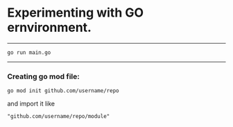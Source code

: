 # Experimenting with GO ernvironment.
---

```
go run main.go
```
---
### Creating go mod file:

`go mod init github.com/username/repo`

and import it like 

`"github.com/username/repo/module"`